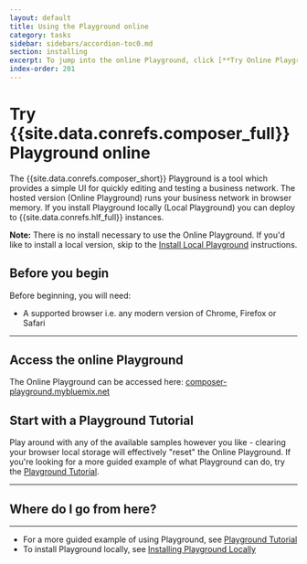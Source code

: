 ```yaml
---
layout: default
title: Using the Playground online
category: tasks
sidebar: sidebars/accordion-toc0.md
section: installing
excerpt: To jump into the online Playground, click [**Try Online Playground**](../installing/getting-started-with-playground.html) here or in the table of contents on the left.
index-order: 201
---
```


# Try {{site.data.conrefs.composer_full}} Playground online

The {{site.data.conrefs.composer_short}} Playground is a tool which provides a simple UI for quickly editing and testing a business network. The hosted version (Online Playground) runs your business network in browser memory.  If you install Playground locally (Local Playground) you can deploy to {{site.data.conrefs.hlf_full}} instances.

**Note:** There is no install necessary to use the Online Playground.  If you'd like to install a local version, skip to the [Install Local Playground](./using-playground-locally.html) instructions.

## Before you begin

Before beginning, you will need:

* A supported browser i.e. any modern version of Chrome, Firefox or Safari

---

## Access the online Playground

The Online Playground can be accessed here: <a href="https://composer-playground.mybluemix.net" target="blank">composer-playground.mybluemix.net</a>

## Start with a Playground Tutorial

Play around with any of the available samples however you like - clearing your browser local storage will effectively "reset" the Online Playground.  If you're looking for a more guided example of what Playground can do, try the [Playground Tutorial](../tutorials/playground-guide.html).

---

## Where do I go from here?

---

* For a more guided example of using Playground, see [Playground Tutorial](../tutorials/playground-guide.html)
* To install Playground locally, see [Installing Playground Locally](./using-playground-locally.html)
